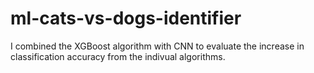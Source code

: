 # ml-cats-vs-dogs-identifier
I combined the XGBoost algorithm with CNN to evaluate the increase in classification accuracy from the indivual algorithms.   
